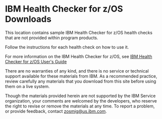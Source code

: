 IBM Health Checker for z/OS Downloads 
=====================================

This location contains sample IBM Health Checker for z/OS health checks that are not provided within program products.  

Follow the instructions for each health check on how to use it.  

For more information on the IBM Health Checker for z/OS, see [IBM Health Checker for z/OS User's Guide](https://www.ibm.com/support/knowledgecenter/SSLTBW_2.3.0/com.ibm.zos.v2r3.e0zl100/toc.htm) 

There are no warranties of any kind, and there is no service or technical support available for these materials from IBM. As a recommended practice, review carefully any materials that you download from this site before using them on a live system.

Though the materials provided herein are not supported by the IBM Service organization, your comments are welcomed by the developers, who reserve the right to revise or remove the materials at any time. To report a problem, or provide feedback, contact zosmig@us.ibm.com.
